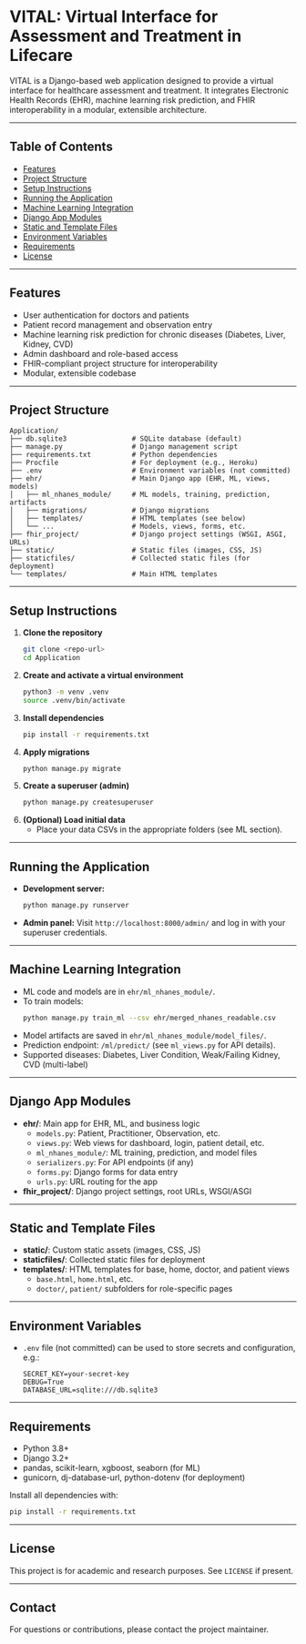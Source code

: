 # VITAL: Virtual Interface for Assessment and Treatment in Lifecare

VITAL is a Django-based web application designed to provide a virtual interface for healthcare assessment and treatment. It integrates Electronic Health Records (EHR), machine learning risk prediction, and FHIR interoperability in a modular, extensible architecture.

---

## Table of Contents
- [Features](#features)
- [Project Structure](#project-structure)
- [Setup Instructions](#setup-instructions)
- [Running the Application](#running-the-application)
- [Machine Learning Integration](#machine-learning-integration)
- [Django App Modules](#django-app-modules)
- [Static and Template Files](#static-and-template-files)
- [Environment Variables](#environment-variables)
- [Requirements](#requirements)
- [License](#license)

---

## Features
- User authentication for doctors and patients
- Patient record management and observation entry
- Machine learning risk prediction for chronic diseases (Diabetes, Liver, Kidney, CVD)
- Admin dashboard and role-based access
- FHIR-compliant project structure for interoperability
- Modular, extensible codebase

---

## Project Structure
```
Application/
├── db.sqlite3                # SQLite database (default)
├── manage.py                 # Django management script
├── requirements.txt          # Python dependencies
├── Procfile                  # For deployment (e.g., Heroku)
├── .env                      # Environment variables (not committed)
├── ehr/                      # Main Django app (EHR, ML, views, models)
│   ├── ml_nhanes_module/     # ML models, training, prediction, artifacts
│   ├── migrations/           # Django migrations
│   ├── templates/            # HTML templates (see below)
│   └── ...                   # Models, views, forms, etc.
├── fhir_project/             # Django project settings (WSGI, ASGI, URLs)
├── static/                   # Static files (images, CSS, JS)
├── staticfiles/              # Collected static files (for deployment)
└── templates/                # Main HTML templates
```

---

## Setup Instructions
1. **Clone the repository**
   ```bash
   git clone <repo-url>
   cd Application
   ```
2. **Create and activate a virtual environment**
   ```bash
   python3 -m venv .venv
   source .venv/bin/activate
   ```
3. **Install dependencies**
   ```bash
   pip install -r requirements.txt
   ```
4. **Apply migrations**
   ```bash
   python manage.py migrate
   ```
5. **Create a superuser (admin)**
   ```bash
   python manage.py createsuperuser
   ```
6. **(Optional) Load initial data**
   - Place your data CSVs in the appropriate folders (see ML section).

---

## Running the Application
- **Development server:**
  ```bash
  python manage.py runserver
  ```
- **Admin panel:**
  Visit `http://localhost:8000/admin/` and log in with your superuser credentials.

---

## Machine Learning Integration
- ML code and models are in `ehr/ml_nhanes_module/`.
- To train models:
  ```bash
  python manage.py train_ml --csv ehr/merged_nhanes_readable.csv
  ```
- Model artifacts are saved in `ehr/ml_nhanes_module/model_files/`.
- Prediction endpoint: `/ml/predict/` (see `ml_views.py` for API details).
- Supported diseases: Diabetes, Liver Condition, Weak/Failing Kidney, CVD (multi-label)

---

## Django App Modules
- **ehr/**: Main app for EHR, ML, and business logic
  - `models.py`: Patient, Practitioner, Observation, etc.
  - `views.py`: Web views for dashboard, login, patient detail, etc.
  - `ml_nhanes_module/`: ML training, prediction, and model files
  - `serializers.py`: For API endpoints (if any)
  - `forms.py`: Django forms for data entry
  - `urls.py`: URL routing for the app
- **fhir_project/**: Django project settings, root URLs, WSGI/ASGI

---

## Static and Template Files
- **static/**: Custom static assets (images, CSS, JS)
- **staticfiles/**: Collected static files for deployment
- **templates/**: HTML templates for base, home, doctor, and patient views
  - `base.html`, `home.html`, etc.
  - `doctor/`, `patient/` subfolders for role-specific pages

---

## Environment Variables
- `.env` file (not committed) can be used to store secrets and configuration, e.g.:
  ```env
  SECRET_KEY=your-secret-key
  DEBUG=True
  DATABASE_URL=sqlite:///db.sqlite3
  ```

---

## Requirements
- Python 3.8+
- Django 3.2+
- pandas, scikit-learn, xgboost, seaborn (for ML)
- gunicorn, dj-database-url, python-dotenv (for deployment)

Install all dependencies with:
```bash
pip install -r requirements.txt
```

---

## License
This project is for academic and research purposes. See `LICENSE` if present.

---

## Contact
For questions or contributions, please contact the project maintainer.
